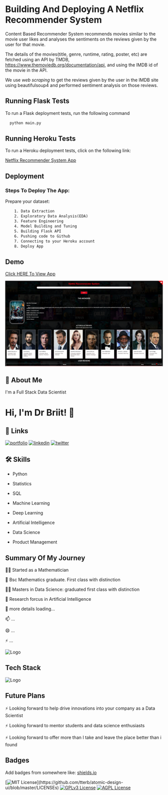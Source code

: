# **Building And Deploying A Netflix Recommender System**

Content Based Recommender System recommends movies similar to the movie user likes and analyses the sentiments on the reviews given by the user for that movie.

The details of the movies(title, genre, runtime, rating, poster, etc) are fetched using an API by TMDB, https://www.themoviedb.org/documentation/api, and using the IMDB id of the movie in the API.

We use _web scraping_ to get the reviews given by the user in the IMDB site using beautifulsoup4 and performed sentiment analysis on those reviews.

## Running Flask Tests

To run a Flask deployment tests, run the following command

```bash
  python main.py
```

## Running Heroku Tests

To run a Heroku deployment tests, click on the following link:

[Netflix Recommender System App](https://netflixrecommenderapp.herokuapp.com/)

## Deployment

### Steps To Deploy The App:

<!-- the -->

Prepare your dataset:

        1. Data Extraction
        2. Exploratory Data Analysis(EDA)
        3. Feature Engineering
        4. Model Building and Tuning
        5. Building Flask API
        6. Pushing code to Github
        7. Connecting to your Heroku account
        8. Deploy App

## Demo

[Click HERE To View App](https://netflixrecommenderapp.herokuapp.com/)

![logo](https://github.com/MrBriit/Netflix-Recommender-System-and-Deployment/blob/main/net%20screenshot.png?raw=true)

## 🚀 About Me

I'm a Full Stack Data Scientist

# Hi, I'm Dr Briit! 👋

## 🔗 Links

[![portfolio](https://img.shields.io/badge/my_portfolio-000?style=for-the-badge&logo=ko-fi&logoColor=white)](https://www.linkedin.com/in/mrbriit/)
[![linkedin](https://img.shields.io/badge/linkedin-0A66C2?style=for-the-badge&logo=linkedin&logoColor=white)](https://www.linkedin.com/in/mrbriit/)
[![twitter](https://img.shields.io/badge/twitter-1DA1F2?style=for-the-badge&logo=twitter&logoColor=white)](https://twitter.com/mrbriit)

## 🛠 Skills

- Python

- Statistics

- SQL
- Machine Learning
- Deep Learning
- Artificial Intelligence
- Data Science
- Product Management

## Summary Of My Journey

👩‍💻 Started as a Mathematician

🧠 Bsc Mathematics graduate. First class with distinction

👯‍♀️ Masters in Data Science: graduated first class with distinction

🤔 Research forcus in Artificial Intelligence

💬 more details loading...

📫 ...

😄 ...

⚡️ ...

![Logo](https://github-readme-stats.vercel.app/api?username=mrbriit&&show_icons=true&title_color=ffffff&icon_color=bb2acf&text_color=daf7dc&bg_color=151515)

## Tech Stack

![Logo](https://businesstoys.in/assets/programs/full-stack-data-science-professional-program/tools.png)

## Future Plans

⚡️ Looking forward to help drive innovations into your company as a Data Scientist

⚡️ Looking forward to mentor students and data science enthusiasts

⚡️ Looking forward to offer more than I take and leave the place better than i found

## Badges

Add badges from somewhere like: [shields.io](https://shields.io/)

[![MIT License](https://img.shields.io/apm/l/atomic-design-ui.svg?)](https://github.com/tterb/atomic-design-ui/blob/master/LICENSEs)
[![GPLv3 License](https://img.shields.io/badge/License-GPL%20v3-yellow.svg)](https://opensource.org/licenses/)
[![AGPL License](https://img.shields.io/badge/license-AGPL-blue.svg)](http://www.gnu.org/licenses/agpl-3.0)
